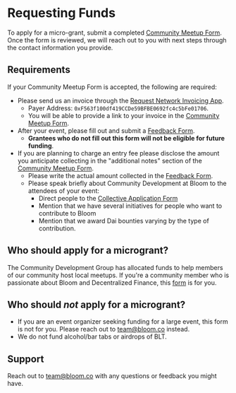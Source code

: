 # Requesting Funds

To apply for a micro-grant, submit a completed [Community Meetup Form](https://forms.gle/3jWWca3xR8shLtrW9). Once the form is reviewed, we will reach out to you with next steps through the contact information you provide.

## Requirements

If your Community Meetup Form is accepted, the following are required:

- Please send us an invoice through the [Request Network Invoicing App](https://app.request.network/#/).
  - Payer Address: `0xF563f100df419CCDe59BFBE0692fc4c5bFe01706`.
  - You will be able to provide a link to your invoice in the [Community Meetup Form](https://forms.gle/3jWWca3xR8shLtrW9).
- After your event, please fill out and submit a [Feedback Form](https://forms.gle/Gf5JpZJussYWyA8E7).
  - **Grantees who do not fill out this form will not be eligible for future funding**.
- If you are planning to charge an entry fee please disclose the amount you anticipate collecting in the "additional notes" section of the [Community Meetup Form](https://forms.gle/3jWWca3xR8shLtrW9).
  - Please write the actual amount collected in the [Feedback Form](#).
  - Please speak briefly about Community Development at Bloom to the attendees of your event:
    - Direct people to the [Collective Application Form](https://github.com/hellobloom/collective-program/blob/master/meetups/README.md)
    - Mention that we have several initiatives for people who want to contribute to Bloom
    - Mention that we award Dai bounties varying by the type of contribution.

## Who should apply for a microgrant?

The Community Development Group has allocated funds to help members of our community host local meetups. If you're a community member who is passionate about Bloom and Decentralized Finance, this [form](https://forms.gle/3jWWca3xR8shLtrW9) is for you.

## Who should _not_ apply for a microgrant?

- If you are an event organizer seeking funding for a large event, this form is not for you. Please reach out to team@bloom.co instead.
- We do not fund alcohol/bar tabs or airdrops of BLT.

## Support

Reach out to team@bloom.co with any questions or feedback you might have.
